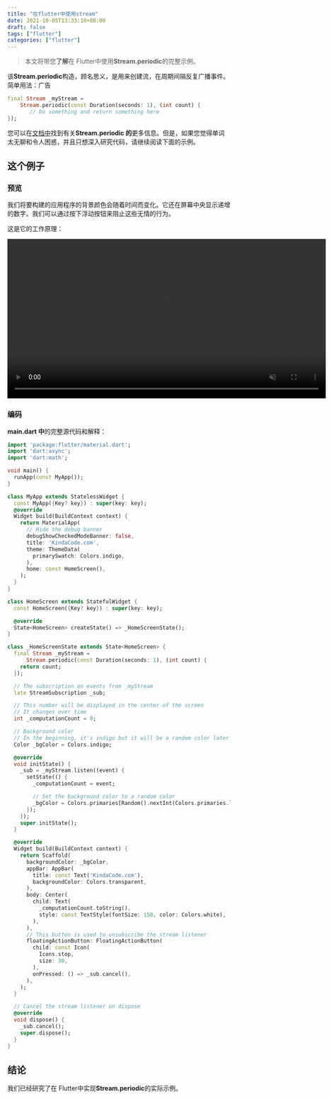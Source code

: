 ```yaml
---
title: "在flutter中使用stream"
date: 2021-10-05T13:33:10+08:00
draft: false
tags: ["flutter"]
categories: ["flutter"]
---
```


> 本文将带您**了解**在 Flutter中使用**Stream.periodic**的完整示例。

该**Stream.periodic**构造，顾名思义，是用来创建流，在周期间隔反复广播事件。简单用法：广告

```dart
final Stream _myStream =
    Stream.periodic(const Duration(seconds: 1), (int count) {
       // Do something and return something here
});
```

您可以在[文档中](https://api.flutter.dev/flutter/dart-async/Stream/Stream.periodic.html)找到有关**Stream.periodic 的**更多信息。但是，如果您觉得单词太无聊和令人困惑，并且只想深入研究代码，请继续阅读下面的示例。

## 这个例子

### 预览

我们将要构建的应用程序的背景颜色会随着时间而变化。它还在屏幕中央显示递增的数字。我们可以通过按下浮动按钮来阻止这些无情的行为。

这是它的工作原理：



<video class="" autoplay="" controls="" loop="" muted="" data-lazy-type="video" data-src="https://www.kindacode.com/wp-content/uploads/2021/10/Flutter-Stream-periodic.mp4" playsinline="" src="https://www.kindacode.com/wp-content/uploads/2021/10/Flutter-Stream-periodic.mp4" style="margin: 0px; padding: 0px; box-sizing: border-box; width: 720px;"></video>

### 编码

**main.dart 中**的完整源代码和解释：



```dart
import 'package:flutter/material.dart';
import 'dart:async';
import 'dart:math';

void main() {
  runApp(const MyApp());
}

class MyApp extends StatelessWidget {
  const MyApp({Key? key}) : super(key: key);
  @override
  Widget build(BuildContext context) {
    return MaterialApp(
      // Hide the debug banner
      debugShowCheckedModeBanner: false,
      title: 'KindaCode.com',
      theme: ThemeData(
        primarySwatch: Colors.indigo,
      ),
      home: const HomeScreen(),
    );
  }
}

class HomeScreen extends StatefulWidget {
  const HomeScreen({Key? key}) : super(key: key);

  @override
  State<HomeScreen> createState() => _HomeScreenState();
}

class _HomeScreenState extends State<HomeScreen> {
  final Stream _myStream =
      Stream.periodic(const Duration(seconds: 1), (int count) {
    return count;
  });

  // The subscription on events from _myStream
  late StreamSubscription _sub;

  // This number will be displayed in the center of the screen
  // It changes over time
  int _computationCount = 0;

  // Background color
  // In the beginning, it's indigo but it will be a random color later
  Color _bgColor = Colors.indigo;

  @override
  void initState() {
    _sub = _myStream.listen((event) {
      setState(() {
        _computationCount = event;

        // Set the background color to a random color
        _bgColor = Colors.primaries[Random().nextInt(Colors.primaries.length)];
      });
    });
    super.initState();
  }

  @override
  Widget build(BuildContext context) {
    return Scaffold(
      backgroundColor: _bgColor,
      appBar: AppBar(
        title: const Text('KindaCode.com'),
        backgroundColor: Colors.transparent,
      ),
      body: Center(
        child: Text(
          _computationCount.toString(),
          style: const TextStyle(fontSize: 150, color: Colors.white),
        ),
      ),
      // This button is used to unsubscribe the stream listener
      floatingActionButton: FloatingActionButton(
        child: const Icon(
          Icons.stop,
          size: 30,
        ),
        onPressed: () => _sub.cancel(),
      ),
    );
  }

  // Cancel the stream listener on dispose
  @override
  void dispose() {
    _sub.cancel();
    super.dispose();
  }
}
```

## 结论

我们已经研究了在 Flutter中实现**Stream.periodic**的实际示例。

